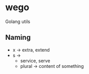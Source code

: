 # wego

Golang utils

## Naming

- x -> extra, extend
- s ->
  - service, serve
  - plural -> content of something
